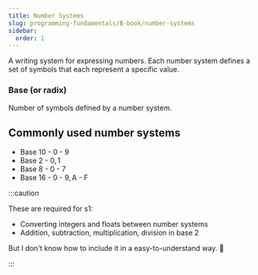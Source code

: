 ```yaml
---
title: Number Systems
slug: programming-fundamentals/B-book/number-systems
sidebar:
  order: 1
---
```


A writing system for expressing numbers. Each number system defines a set of
symbols that each represent a specific value.

### Base (or radix)

Number of symbols defined by a number system.

## Commonly used number systems

- Base 10 - $0\text{ - }9$
- Base 2 - $0,1$
- Base 8 - $0\text{ - }7$
- Base 16 - $0\text{ - }9, \text{A - F}$

:::caution

These are required for s1:

- Converting integers and floats between number systems
- Addition, subtraction, multiplication, division in base 2

But I don't know how to include it in a easy-to-understand way. 🌝

:::
